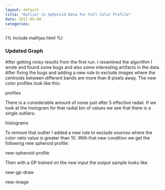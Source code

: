 ```yaml
---
layout: default
title: "Outlier in Spheroid Data for Full Color Profile"
date: 2017-05-08
categories:
---
```


{% include mathjax.html  %}

### Updated Graph
After getting noisy results from the first run. I rexamined the algorithm I wrote and found some bugs and also some interesting artifacts in the data. After fixing the bugs and adding a new rule to exclude images where the centroids between different bands are more than 8 pixels away. The new color profiles look like this:

profiles

There is a considerable amount of noise just after 5 effective radaii. If we look at the histogram for that radial bin of values we see that there is a single outliers:

histograms

To remove that outlier I added a new rule to exclude sources where the color ratio value is greater than 10. With that new condition we get the following new spheroid profile:

new-spheroid-profile

Then with a GP trained on the new input the output sample looks like

new-gp-draw

new-image